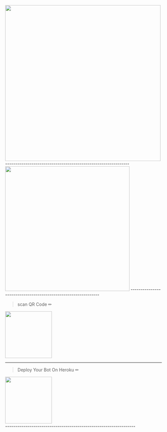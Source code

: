 <img src="https://i.ibb.co/qFVfNPm/Untitled.jpg" width="500" >
--------------------------------------------------------------
<img src="https://i.ibb.co/7RVH0Dy/photo-2021-12-12-14-14-54.jpg" width="400" >
--------------------------------------------------------------


> scan  QR Code ✏
<div align="left"><a href="https://replit.com/@nipuna21/NINIONBOT-1"><img src="https://i.ibb.co/5WRBdGh/ab1985860df7.jpg" width="150" ></a></div>

---
> Deploy Your Bot On Heroku ✏
<div align="left"><a href="https://dashboard.heroku.com/new?template=https%3A%2F%2Fgithub.com%2Fnipuna21%2Fnipuna2007"><img src="https://i.ibb.co/WPRfjrZ/c6eb7d6b6606.png" width="150" ></a></div>
-----------------------------------------------------------------
